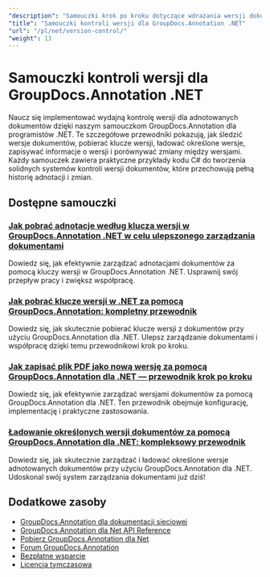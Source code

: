```yaml
---
"description": "Samouczki krok po kroku dotyczące wdrażania wersji dokumentu, śledzenia zmian i zarządzania historią adnotacji za pomocą GroupDocs.Annotation dla platformy .NET."
"title": "Samouczki kontroli wersji dla GroupDocs.Annotation .NET"
"url": "/pl/net/version-control/"
"weight": 13
---
```


# Samouczki kontroli wersji dla GroupDocs.Annotation .NET

Naucz się implementować wydajną kontrolę wersji dla adnotowanych dokumentów dzięki naszym samouczkom GroupDocs.Annotation dla programistów .NET. Te szczegółowe przewodniki pokazują, jak śledzić wersje dokumentów, pobierać klucze wersji, ładować określone wersje, zapisywać informacje o wersji i porównywać zmiany między wersjami. Każdy samouczek zawiera praktyczne przykłady kodu C# do tworzenia solidnych systemów kontroli wersji dokumentów, które przechowują pełną historię adnotacji i zmian.

## Dostępne samouczki

### [Jak pobrać adnotacje według klucza wersji w GroupDocs.Annotation .NET w celu ulepszonego zarządzania dokumentami](./retrieve-annotations-version-key-groupdocs-dotnet/)
Dowiedz się, jak efektywnie zarządzać adnotacjami dokumentów za pomocą kluczy wersji w GroupDocs.Annotation .NET. Usprawnij swój przepływ pracy i zwiększ współpracę.

### [Jak pobrać klucze wersji w .NET za pomocą GroupDocs.Annotation: kompletny przewodnik](./retrieving-version-keys-groupdocs-annotation-dotnet/)
Dowiedz się, jak skutecznie pobierać klucze wersji z dokumentów przy użyciu GroupDocs.Annotation dla .NET. Ulepsz zarządzanie dokumentami i współpracę dzięki temu przewodnikowi krok po kroku.

### [Jak zapisać plik PDF jako nową wersję za pomocą GroupDocs.Annotation dla .NET — przewodnik krok po kroku](./save-pdf-new-version-groupdocs-annotation-net/)
Dowiedz się, jak efektywnie zarządzać wersjami dokumentów za pomocą GroupDocs.Annotation dla .NET. Ten przewodnik obejmuje konfigurację, implementację i praktyczne zastosowania.

### [Ładowanie określonych wersji dokumentów za pomocą GroupDocs.Annotation dla .NET: kompleksowy przewodnik](./load-specific-versions-groupdocs-annotation-net/)
Dowiedz się, jak skutecznie zarządzać i ładować określone wersje adnotowanych dokumentów przy użyciu GroupDocs.Annotation dla .NET. Udoskonal swój system zarządzania dokumentami już dziś!

## Dodatkowe zasoby

- [GroupDocs.Annotation dla dokumentacji sieciowej](https://docs.groupdocs.com/annotation/net/)
- [GroupDocs.Annotation dla Net API Reference](https://reference.groupdocs.com/annotation/net/)
- [Pobierz GroupDocs.Annotation dla Net](https://releases.groupdocs.com/annotation/net/)
- [Forum GroupDocs.Annotation](https://forum.groupdocs.com/c/annotation)
- [Bezpłatne wsparcie](https://forum.groupdocs.com/)
- [Licencja tymczasowa](https://purchase.groupdocs.com/temporary-license/)